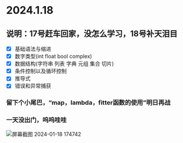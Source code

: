 # 2024.1.18

## 说明：17号赶车回家，没怎么学习，18号补天泪目
- [x] 基础语法与缩进
- [x] 数字类型(int float bool complex)
- [x] 数据结构(字符串 列表 字典 元组 集合 切片)
- [x] 条件控制以及循环控制
- [x] 推导式
- [x] 错误和异常捕获

### 留下个小尾巴，“map，lambda，fitter函数的使用”明日再战
### 一天没出门，呜呜哇哇

![屏幕截图 2024-01-18 174742](https://github.com/RunningGT/-AI_Learning-/assets/156979158/c4cfd4d3-96de-4694-b9a5-071940cac88e)


